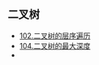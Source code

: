 ## 二叉树

* [102.二叉树的层序遍历](LeetCode/二叉树/102.二叉树的层序遍历)
* [104.二叉树的最大深度](LeetCode/二叉树/104.二叉树的最大深度.md)
* 